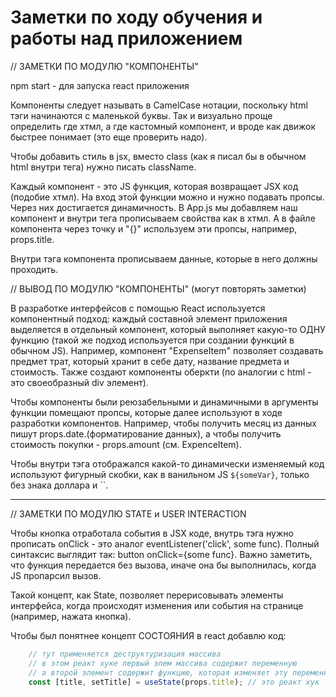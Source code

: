 # Заметки по ходу обучения и работы над приложением
// ЗАМЕТКИ ПО МОДУЛЮ "КОМПОНЕНТЫ"
  
npm start - для запуска react приложения
  
  
Компоненты следует называть в CamelCase нотации, поскольку html тэги начинаются с маленькой буквы.
Так и визуально проще определить где хтмл, а где кастомный компонент, и вроде как движок быстрее понимает (это еще проверить надо).
  
  
Чтобы добавить стиль в jsx, вместо class (как я писал бы в обычном html внутри тега) нужно писать className.
  
  
Каждый компонент - это JS функция, которая возвращает JSX код (подобие хтмл). На вход этой функции можно и нужно подавать пропсы. Через них достигается динамичность. В App.js мы добавляем наш компонент и внутри тега прописываем свойства как в хтмл. А в файле компонента через точку и "{}" используем эти пропсы, например, props.title.
  
  
Внутри тэга компонента прописываем данные, которые в него должны проходить.
  
  
// ВЫВОД ПО МОДУЛЮ "КОМПОНЕНТЫ" (могут повторять заметки)
  
  
В разработке интерфейсов с помощью React используется компонентный подход: каждый составной элемент приложения выделяется в отдельный компонент, который выполняет какую-то ОДНУ функцию (такой же подход используется при создании функций в обычном JS). Например, компонент "ExpenseItem" позволяет создавать предмет трат, который хранит в себе дату, название предмета и стоимость. Также создают компоненты оберкти (по аналогии с html - это своеобразный div элемент).
  
  
Чтобы компоненты были реюзабельными и динамичными в аргументы функции помещают пропсы, которые далее используют в ходе разработки компонентов. Например, чтобы получить месяц из данных пишут props.date.(форматирование данных), а чтобы получить стоимость покупки - props.amount (см. ExpenceItem).
  
  
Чтобы внутри тэга отображался какой-то динамически изменяемый код используют фигурный скобки, как в ванильном JS `${someVar}`, только без знака доллара и ``.

***
// ЗАМЕТКИ ПО МОДУЛЮ STATE и USER INTERACTION
  
Чтобы кнопка отработала события в JSX коде, внутрь тэга нужно прописать onClick - это аналог eventListener('click', some func). Полный синтаксис выглядит так: button onClick={some func}. Важно заметить, что функция передается без вызова, иначе она бы выполнилась, когда JS пропарсил вызов.  
  
Такой концепт, как State, позволяет перерисовывать элементы интерфейса, когда происходят изменения или события на странице (например, нажата кнопка).
  
Чтобы был понятнее концепт СОСТОЯНИЯ в react добавлю код:
``` js
    // тут применяется деструктуризация массива
    // в этом реакт хуке первый элем массива содержит переменную
    // а второй элемент содержит функцию, которая изменяет эту переменную при вызове
    const [title, setTitle] = useState(props.title); // это реакт хук
```  
